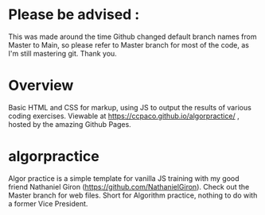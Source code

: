 # Please be advised :
This was made around the time Github changed default branch names from Master to Main, so please refer to Master branch for most of the code, as I'm still mastering git. Thank you.

# Overview
Basic HTML and CSS for markup, using JS to output the results of various coding exercises. Viewable at https://ccpaco.github.io/algorpractice/ , hosted by the amazing Github Pages. 

# algorpractice
Algor practice is a simple template for vanilla JS training with my good friend Nathaniel Giron (https://github.com/NathanielGiron). Check out the Master branch for web files. Short for Algorithm practice, nothing to do with a former Vice President. 


